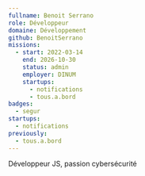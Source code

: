 ```yaml
---
fullname: Benoit Serrano
role: Développeur
domaine: Développement
github: BenoitSerrano
missions:
  - start: 2022-03-14
    end: 2026-10-30
    status: admin
    employer: DINUM
    startups:
      - notifications
      - tous.a.bord
badges:
  - segur
startups:
  - notifications
previously:
  - tous.a.bord
---
```

Développeur JS, passion cybersécurité